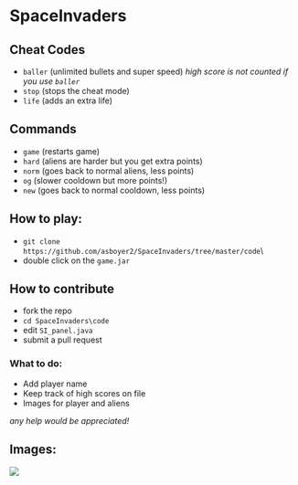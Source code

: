 # SpaceInvaders

## Cheat Codes
- `baller` (unlimited bullets and super speed) *high score is not counted if you use `baller`*
- `stop` (stops the cheat mode)
- `life` (adds an extra life)

## Commands
- `game` (restarts game)
- `hard` (aliens are harder but you get extra points)
- `norm` (goes back to normal aliens, less points) 
- `og` (slower cooldown but more points!)
- `new` (goes back to normal cooldown, less points)

## How to play:
- `git clone https://github.com/asboyer2/SpaceInvaders/tree/master/code`\
- double click on the `game.jar`

## How to contribute
- fork the repo
- `cd SpaceInvaders\code`
- edit `SI_panel.java`
- submit a pull request

### What to do:
- Add player name
- Keep track of high scores on file
- Images for player and aliens

*any help would be appreciated!*

## Images:
<img src="https://github.com/asboyer2/SpaceInvaders/blob/master/images/sample_image_1.png"/>
